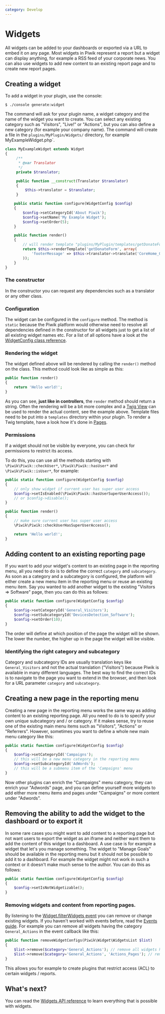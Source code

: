 ```yaml
---
category: Develop
---
```

# Widgets

All widgets can be added to your dashboards or exported via a URL to embed it on any page. Most widgets in Piwik
represent a report but a widget can display anything, for example a RSS feed of your corporate news. You can also use
widgets to add new content to an existing report page and to create new report pages.

## Creating a widget

To add a widget in your plugin, use the console:

```
$ ./console generate:widget
```

The command will ask for your plugin name, a widget category and the name of the widget you want to create.
You can select any existing category such as "Visitors", "Live!" or "Actions", but you can also define a new category
(for example your company name). The command will create a file in the `plugins/MyPlugin/Widgets/` directory,
for example MyExampleWidget.php`.

```php
class MyExampleWidget extends Widget
{
     /**
      * @var Translator
      */
     private $translator;

     public function __construct(Translator $translator)
     {
         $this->translator = $translator;
     }

    public static function configure(WidgetConfig $config)
    {
        $config->setCategoryId('About Piwik');
        $config->setName('My Example Widget');
        $config->setOrder(5);
    }

    public function render()
    {
        // will render template "plugins/MyPlugin/templates/getDonateForm.twig"
        return $this->renderTemplate('getDonateForm', array(
            'footerMessage' => $this->translator->translate('CoreHome_OnlyForSuperUserAccess')
        ));
    }
}
```

### The constructor

In the constructor you can request any dependencies such as a translator or any other class.

### Configuration

The widget can be configured in the `configure` method. The method is `static` because the Piwik platform would otherwise
need to resolve all dependencies defined in the constructor for all widgets just to get a list of all existing widget
names etc. For a list of all options have a look at the [WidgetConfig class reference](/api-reference/Piwik/Widget/WidgetConfig).

### Rendering the widget

The widget defined above will be rendered by calling the `render()` method on the class. This method could look like as simple as this:

```php
public function render()
{
    return 'Hello world!';
}
```

As you can see, **just like in controllers**, the `render` method should return a string.
Often the rendering will be a bit more complex and a [Twig View](https://twig.sensiolabs.org) can be used to render the actual content,
see the example above. Template files need to be put into a `templates` directory within your plugin. To render a Twig template,
have a look how it's done in [Pages](/guides/pages).

### Permissions

If a widget should not be visible by everyone, you can check for permissions to restrict its access.

To do this, you can use all the methods starting with `\Piwik\Piwik::checkUser*`, `\Piwik\Piwik::hasUser*` and
`\Piwik\Piwik::isUser*`, for example:

```php
public static function configure(WidgetConfig $config)
{
    // only show widget if current user has super user access
    $config->setIsEnabled(\Piwik\Piwik::hasUserSuperUserAccess());
    // or $config->disable();
}

public function render()
{
    // make sure current user has super user access
    \Piwik\Piwik::checkUserHasSuperUserAccess();

    return 'Hello world!';
}
```

## Adding content to an existing reporting page

If you want to add your widget's content to an existing page in the reporting menu, all you need to do is to define
 the correct `category` and `subcategory`. As soon as a category and a subcategory is configured, the platform
 will either create a new menu item in the reporting menu or reuse an existing menu item. Say you wanted to add another
 widget to the existing "Visitors => Software" page, then you can do this as follows:

```php
public static function configure(WidgetConfig $config)
{
    $config->setCategoryId('General_Visitors');
    $config->setSubcategoryId('DevicesDetection_Software');
    $config->setOrder(10);
}
```

The order will define at which position of the page the widget will be shown. The lower the number, the higher up in the
page the widget will be visible.

### Identifying the right category and subcategory

Category and subcategory IDs are usually translation keys like `General_Visitors` and not the actual translation
("Visitors") because Piwik is available in many different languages. The best way to find the correct IDs is to
 navigate to the page you want to extend in the browser, and then look for a URL parameter `category` and `subcategory`.


## Creating a new page in the reporting menu

Creating a new page in the reporting menu works the same way as adding content to an existing reporting page. All you
need to do is to specify your own unique subcategory and / or category. If it makes sense, try to reuse one of the
existing main menu items such as "Visitors", "Actions" or "Referrers". However, sometimes you want to define a whole
new main menu category like this:


```php
public static function configure(WidgetConfig $config)
{
    $config->setCategoryId('Campaigns');
    // this will be a new menu category in the reporting menu
    $config->setSubcategoryId('AdWords');
    // this will be a submenu item of the 'Campaigns' menu
}
```

Now other plugins can enrich the "Campaigns" menu category, they can enrich your "Adwords" page, and you can define
yourself more widgets to add either more menu items and pages under "Campaigns" or more content under "Adwords".

## Removing the ability to add the widget to the dashboard or to export it

In some rare cases you might want to add content to a reporting page but not want users to export the widget as an iframe
and neither want them to add the content of this widget to a dashboard. A use case is for example a widget that let's you
manage something. The widget to "Manage Goals" should be available in the reporting menu but it should not be
 possible to add it to a dashboard. For example the widget might not work in such a context or it doesn't make much sense
  to the author. You can do this as follows:

```php
public static function configure(WidgetConfig $config)
{
    $config->setIsNotWidgetizable();
}
```

### Removing widgets and content from reporting pages.

By listening to the [Widget.filterWidgets event](/api-reference/events#widgetfilterwidgets) you can remove or change
existing widgets. If you haven't worked with events before, read the [Events guide](/guides/events). For example
you can remove all widgets having the category `General_Actions` in the event callback like this:

```php
public function removeWidgetConfigs(Piwik\Widget\WidgetsList $list)
{
    $list->remove($category='General_Actions'); // remove all widgets having this category
    $list->remove($category='General_Actions', 'Actions_Pages'); // remove all widgets having this category and widget name
}
```

This allows you for example to create plugins that restrict access (ACL) to certain widgets / reports.

## What's next?

You can read the [Widgets API reference](/api-reference/Piwik/Plugin/Widgets) to learn everything that is possible with widgets.
